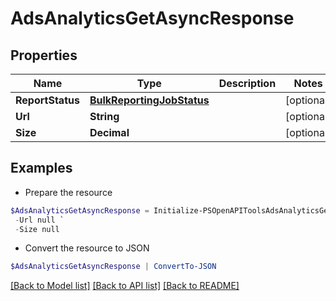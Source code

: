 # AdsAnalyticsGetAsyncResponse
## Properties

Name | Type | Description | Notes
------------ | ------------- | ------------- | -------------
**ReportStatus** | [**BulkReportingJobStatus**](BulkReportingJobStatus.md) |  | [optional] 
**Url** | **String** |  | [optional] 
**Size** | **Decimal** |  | [optional] 

## Examples

- Prepare the resource
```powershell
$AdsAnalyticsGetAsyncResponse = Initialize-PSOpenAPIToolsAdsAnalyticsGetAsyncResponse  -ReportStatus null `
 -Url null `
 -Size null
```

- Convert the resource to JSON
```powershell
$AdsAnalyticsGetAsyncResponse | ConvertTo-JSON
```

[[Back to Model list]](../README.md#documentation-for-models) [[Back to API list]](../README.md#documentation-for-api-endpoints) [[Back to README]](../README.md)

